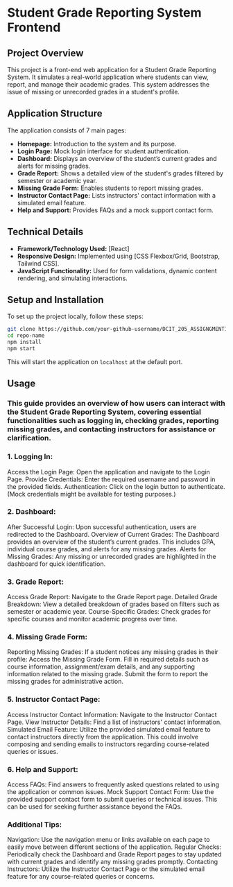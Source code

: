 # Student Grade Reporting System Frontend

## Project Overview

This project is a front-end web application for a Student Grade Reporting System. It simulates a real-world application where students can view, report, and manage their academic grades. This system addresses the issue of missing or unrecorded grades in a student's profile.

## Application Structure

The application consists of 7 main pages:

- **Homepage:** Introduction to the system and its purpose.
- **Login Page:** Mock login interface for student authentication.
- **Dashboard:** Displays an overview of the student’s current grades and alerts for missing grades.
- **Grade Report:** Shows a detailed view of the student's grades filtered by semester or academic year.
- **Missing Grade Form:** Enables students to report missing grades.
- **Instructor Contact Page:** Lists instructors' contact information with a simulated email feature.
- **Help and Support:** Provides FAQs and a mock support contact form.

## Technical Details

- **Framework/Technology Used:** [React]
- **Responsive Design:** Implemented using [CSS Flexbox/Grid, Bootstrap, Tailwind CSS].
- **JavaScript Functionality:** Used for form validations, dynamic content rendering, and simulating interactions.

## Setup and Installation

To set up the project locally, follow these steps:

```bash
git clone https://github.com/your-github-username/DCIT_205_ASSIGNGMENT1.git
cd repo-name
npm install
npm start
```

This will start the application on `localhost` at the default port.

## Usage
### This guide provides an overview of how users can interact with the Student Grade Reporting System, covering essential functionalities such as logging in, checking grades, reporting missing grades, and contacting instructors for assistance or clarification. 

### 1. Logging In:
Access the Login Page: Open the application and navigate to the Login Page.
Provide Credentials: Enter the required username and password in the provided fields.
Authentication: Click on the login button to authenticate. (Mock credentials might be available for testing purposes.)

### 2. Dashboard:
After Successful Login: Upon successful authentication, users are redirected to the Dashboard.
Overview of Current Grades: The Dashboard provides an overview of the student’s current grades. This includes GPA, individual course grades, and alerts for any missing grades.
Alerts for Missing Grades: Any missing or unrecorded grades are highlighted in the dashboard for quick identification.

### 3. Grade Report:
Access Grade Report: Navigate to the Grade Report page.
Detailed Grade Breakdown: View a detailed breakdown of grades based on filters such as semester or academic year.
Course-Specific Grades: Check grades for specific courses and monitor academic progress over time.

### 4. Missing Grade Form:
Reporting Missing Grades: If a student notices any missing grades in their profile:
Access the Missing Grade Form.
Fill in required details such as course information, assignment/exam details, and any supporting information related to the missing grade.
Submit the form to report the missing grades for administrative action.

### 5. Instructor Contact Page:
Access Instructor Contact Information: Navigate to the Instructor Contact Page.
View Instructor Details: Find a list of instructors' contact information.
Simulated Email Feature: Utilize the provided simulated email feature to contact instructors directly from the application. This could involve composing and sending emails to instructors regarding course-related queries or issues.

### 6. Help and Support:
Access FAQs: Find answers to frequently asked questions related to using the application or common issues.
Mock Support Contact Form: Use the provided support contact form to submit queries or technical issues. This can be used for seeking further assistance beyond the FAQs.

### Additional Tips:
Navigation: Use the navigation menu or links available on each page to easily move between different sections of the application.
Regular Checks: Periodically check the Dashboard and Grade Report pages to stay updated with current grades and identify any missing grades promptly.
Contacting Instructors: Utilize the Instructor Contact Page or the simulated email feature for any course-related queries or concerns.




